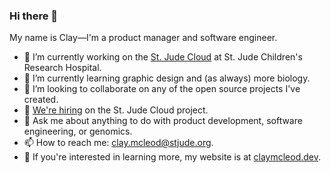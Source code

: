 ### Hi there 👋

My name is Clay—I'm a product manager and software engineer.

- 🔭 I’m currently working on the [St. Jude Cloud] at St. Jude Children's Research Hospital.
- 🌱 I’m currently learning graphic design and (as always) more biology.
- 👥 I’m looking to collaborate on any of the open source projects I've created.
- 🤔 [We're hiring] on the St. Jude Cloud project.
- 💬 Ask me about anything to do with product development, software engineering, or genomics.
- 📫 How to reach me: [clay.mcleod@stjude.org](mailto:clay.mcleod@stjude.org).
- 🚀 If you're interested in learning more, my website is at [claymcleod.dev].

[St. Jude Cloud]: https://stjude.cloud
[claymcleod.dev]: https://claymcleod.dev
[We're hiring]: https://claymcleod.dev/jobs

